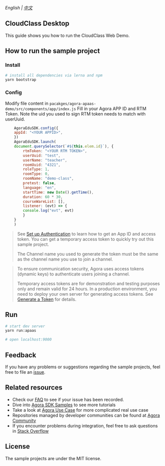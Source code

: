 _English | [中文](README.zh.md)_

## CloudClass Desktop

This guide shows you how to run the CloudClass Web Demo.

## How to run the sample project

### Install  
```bash
# install all dependencies via lerna and npm
yarn bootstrap
```

### Config
Modify file content in `pacakges/agora-apaas-demo/src/components/app/index.js`
Fill in your Agora APP ID and RTM Token. Note the uid you used to sign RTM token needs to match with userUuid.
```javascript
    AgoraEduSDK.config({
    appId: "<YOUR APPID>",
    })
    AgoraEduSDK.launch(
    document.querySelector(`#${this.elem.id}`), {
        rtmToken: "<YOUR RTM TOKEN>",
        userUuid: "test",
        userName: "teacher",
        roomUuid: "4321",
        roleType: 1,
        roomType: 0,
        roomName: "demo-class",
        pretest: false,
        language: "en",
        startTime: new Date().getTime(),
        duration: 60 * 30,
        courseWareList: [],
        listener: (evt) => {
        console.log("evt", evt)
        }
    }
    )
```
   > See [Set up Authentication](https://docs.agora.io/en/Agora%20Platform/token) to learn how to get an App ID and access token. You can get a temporary access token to quickly try out this sample project.
   >
   > The Channel name you used to generate the token must be the same as the channel name you use to join a channel.

   > To ensure communication security, Agora uses access tokens (dynamic keys) to authenticate users joining a channel.
   >
   > Temporary access tokens are for demonstration and testing purposes only and remain valid for 24 hours. In a production environment, you need to deploy your own server for generating access tokens. See [Generate a Token](https://docs.agora.io/en/Interactive%20Broadcast/token_server) for details.

## Run
```bash
# start dev server
yarn run:apaas

# open localhost:9000
```

## Feedback

If you have any problems or suggestions regarding the sample projects, feel free to file an [issue](https://github.com/AgoraIO-Community/CloudClass-Desktop/issues).

## Related resources

- Check our [FAQ](https://docs.agora.io/en/faq) to see if your issue has been recorded.
- Dive into [Agora SDK Samples](https://github.com/AgoraIO) to see more tutorials
- Take a look at [Agora Use Case](https://github.com/AgoraIO-usecase) for more complicated real use case
- Repositories managed by developer communities can be found at [Agora Community](https://github.com/AgoraIO-Community)
- If you encounter problems during integration, feel free to ask questions in [Stack Overflow](https://stackoverflow.com/questions/tagged/agora.io)

## License

The sample projects are under the MIT license.